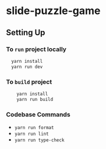 # slide-puzzle-game

## Setting Up

### To `run` project locally

```bash
  yarn install
  yarn run dev
```

### To `build` project

```bash
    yarn install
    yarn run build
```

### Codebase Commands

* `yarn run format`
* `yarn run lint`
* `yarn run type-check`